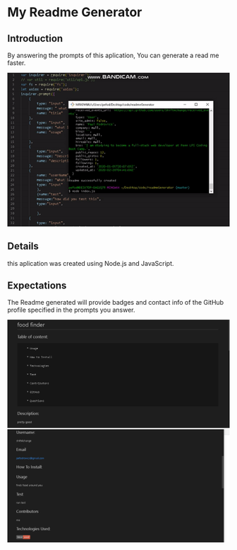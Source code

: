# My Readme Generator



## Introduction
By answering the prompts of this aplication, 
You can generate a read me faster.



![](ezgif.com-video-to-gif.gif)




## Details
 
 this aplication was created using Node.js and JavaScript.
 
 
 ## Expectations
 The Readme generated will provide  badges and contact info of the GitHub profile specified in the prompts you answer.
 
 
 ![Img](second.png)
 ![Img](first.png)



